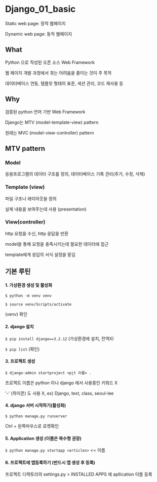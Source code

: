 # Django_01_basic



Static web page: 정적 웹페이지

Dynamic web page: 동적 웹페이지



## What

Python 으로 작성된 오픈 소스 Web Framework

웹 페이지 개발 과정에서 겪는 어려움을 줄이는 것이 주 목적

데이터베이스 연동, 템플릿 형태의 표준, 세션 관리, 코드 재사용 등



## Why

검증된 python 언어 기반 Web Framework

Django는 MTV (model-template-view) pattern

원래는 MVC (model-view-controller) pattern



## MTV pattern

### Model

응용프로그램의 데이터 구조를 정의, 데이터베이스 기록 관리(추가, 수정, 삭제)



### Template (view)

파일 구조나 레이아웃을 정의

실제 내용을 보여주는데 사용 (presentation)



### View(controller)

http 요청을 수신, http 응답을 반환

model을 통해 요청을 충족시키는데 필요한 데이터에 접근

template에게 응답의 서식 설정을 맡김



## 기본 루틴

#### 1. 가상환경 생성 및 활성화

`$ python -m venv venv`

`$ source venv/Scripts/activate`

(venv) 확인



#### 2. django 설치

`$ pip install django==3.2.12` (가상환경에 설치, 전역X)

`$ pip list` (확인)



#### 3. 프로젝트 생성

`$ django-admin startproject <pjt 이름> .`

프로젝트 이름은 python 이나 django 에서 사용중인 키워드 X

\'-' (하이픈) 도 사용 X, ex) Django, text, class, seoul-lee



#### 4. django 서버 시작하기(활성화)

`$ python manage.py runserver`

Ctrl + 왼쪽마우스로 로켓확인



#### 5. Application 생성 (이름은 복수형 권장)

`$ python manage.py startapp <articles>`   <= 이름



#### 6. 프로젝트에 앱등록하기 (반드시 앱 생성 후 등록)

프로젝트 디렉토리의 settings.py > INSTALLED APPS 에 apllication 이름 등록
